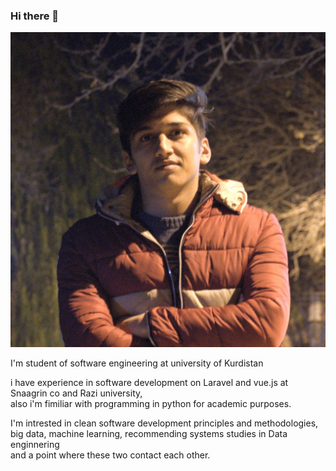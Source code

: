 ### Hi there 👋

![alt text](./20200915_221814.jpg)

I'm student of software engineering at university of Kurdistan

i have experience in software development on Laravel and vue.js at Snaagrin co and Razi university,   
also i'm fimiliar with programming in python for academic purposes.

I'm intrested in clean software development principles and methodologies,    
big data, machine learning, recommending systems studies in Data enginnering   
and a point where these two contact each other.   
